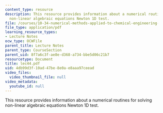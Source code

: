 ```yaml
---
content_type: resource
description: This resource provides information about a numerical routines for solving
  non-linear algebraic equations Newton 1D test.
file: /courses/10-34-numerical-methods-applied-to-chemical-engineering-fall-2005/4db99d3f10ad47be8e0ae8aaa97ceead_lec44.pdf
file_type: application/pdf
learning_resource_types:
- Lecture Notes
ocw_type: OCWFile
parent_title: Lecture Notes
parent_type: CourseSection
parent_uid: 8f7a6c3f-ae8e-d368-a734-bbe5d06c21b7
resourcetype: Document
title: lec44.pdf
uid: 4db99d3f-10ad-47be-8e0a-e8aaa97ceead
video_files:
  video_thumbnail_file: null
video_metadata:
  youtube_id: null
---
```

This resource provides information about a numerical routines for solving non-linear algebraic equations Newton 1D test.

